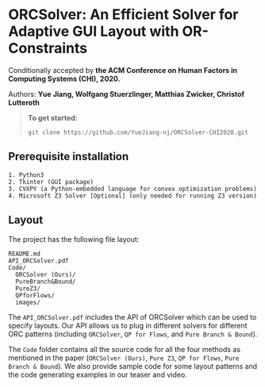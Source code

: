 # ORCSolver: An Efficient Solver for Adaptive GUI Layout with OR-Constraints

Conditionally accepted by **the ACM Conference on Human Factors in Computing Systems (CHI), 2020.**

Authors: **Yue Jiang, Wolfgang Stuerzlinger, Matthias Zwicker, Christof Lutteroth**


> **To get started:** 
> 
>     git clone https://github.com/YueJiang-nj/ORCSolver-CHI2020.git
>

## Prerequisite installation

    1. Python3 
    2. Tkinter (GUI package)
    3. CVXPY (a Python-embedded language for convex optimization problems)
    4. Microsoft Z3 Solver [Optional] (only needed for running Z3 version)

## Layout

The project has the following file layout:

    README.md
    API_ORCSolver.pdf
    Code/
      ORCSolver (Ours)/
      PureBranch&Bound/
      PureZ3/
      QPforFlows/
      images/

The `API_ORCSolver.pdf` includes the API of ORCSolver which can be used to specify layouts. Our API allows us to plug in different solvers for different ORC patterns (including `ORCSolver`, `QP for Flows`, and `Pure Branch & Bound`). 

The `Code` folder contains all the source code for all the four methods as mentioned in the paper (`ORCSolver (Ours)`, `Pure Z3`, `QP for Flows`, `Pure Branch & Bound`). We also provide sample code for some layout patterns and the code generating examples in our teaser and video. 
